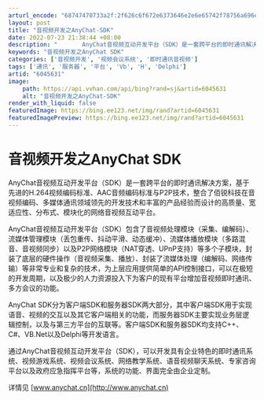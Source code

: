 ```yaml
---
arturl_encode: "68747470733a2f:2f626c6f672e6373646e2e6e65742f78756a696e7175616e31:392f61727469636c652f64657461696c732f36303435363331"
layout: post
title: "音视频开发之AnyChat-SDK"
date: 2022-07-23 21:38:44 +08:00
description: "       AnyChat音视频互动开发平台（SDK）是一套跨平台的即时通讯解决方案，基于先进的H"
keywords: "音视频开发之AnyChat SDK"
categories: ['音视频开发', '视频会议系统', '即时通讯音视频']
tags: ['通讯', '服务器', '平台', 'Vb', 'H', 'Delphi']
artid: "6045631"
image:
    path: https://api.vvhan.com/api/bing?rand=sj&artid=6045631
    alt: "音视频开发之AnyChat-SDK"
render_with_liquid: false
featuredImage: https://bing.ee123.net/img/rand?artid=6045631
featuredImagePreview: https://bing.ee123.net/img/rand?artid=6045631
---
```


# 音视频开发之AnyChat SDK

AnyChat音视频互动开发平台（SDK）是一套跨平台的即时通讯解决方案，基于先进的H.264视频编码标准、AAC音频编码标准与P2P技术，整合了佰锐科技在音视频编码、多媒体通讯领域领先的开发技术和丰富的产品经验而设计的高质量、宽适应性、分布式、模块化的网络音视频互动平台。

AnyChat音视频互动开发平台（SDK）包含了音视频处理模块（采集、编解码）、流媒体管理模块（丢包重传、抖动平滑、动态缓冲）、流媒体播放模块（多路混音、音视频同步）以及P2P网络模块（NAT穿透、UPnP支持）等多个子模块，封装了底层的硬件操作（音视频采集、播放）、封装了流媒体处理（编解码、网络传输）等非常专业和复杂的技术，为上层应用提供简单的API控制接口，可以在极短的开发周期，以及极少的人力资源投入下为客户的现有平台增加音视频即时通讯、多方会议的功能。

AnyChat SDK分为客户端SDK和服务器SDK两大部分，其中客户端SDK用于实现语音、视频的交互以及其它客户端相关的功能，而服务器SDK主要实现业务层逻辑控制，以及与第三方平台的互联等。客户端SDK和服务器SDK均支持C++、C#、VB.Net以及Delphi等开发语言。

通过AnyChat音视频互动开发平台（SDK），可以开发具有企业特色的即时通讯系统、视频游戏系统、视频会议系统、网络教学系统、语音视频聊天系统、专家咨询平台以及政府应急指挥平台等，系统的功能、界面完全由企业定制。

详情见
[www.anychat.cn](http://www.anychat.cn)